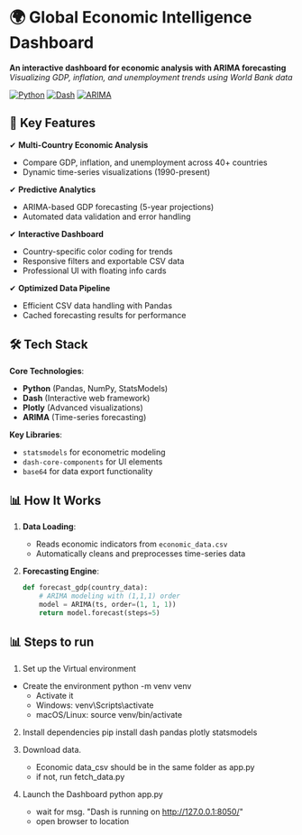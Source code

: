 # 🌍 Global Economic Intelligence Dashboard

**An interactive dashboard for economic analysis with ARIMA forecasting**  
*Visualizing GDP, inflation, and unemployment trends using World Bank data*

[![Python](https://img.shields.io/badge/Python-3.9%2B-blue)](https://python.org)
[![Dash](https://img.shields.io/badge/Dash-2.0%2B-FF69B4)](https://dash.plotly.com)
[![ARIMA](https://img.shields.io/badge/Forecasting-ARIMA-yellowgreen)](https://www.statsmodels.org/stable/generated/statsmodels.tsa.arima.model.ARIMA.html)

## 🚀 Key Features
✔ **Multi-Country Economic Analysis**  
- Compare GDP, inflation, and unemployment across 40+ countries  
- Dynamic time-series visualizations (1990-present)  

✔ **Predictive Analytics**  
- ARIMA-based GDP forecasting (5-year projections)  
- Automated data validation and error handling  

✔ **Interactive Dashboard**  
- Country-specific color coding for trends  
- Responsive filters and exportable CSV data  
- Professional UI with floating info cards  

✔ **Optimized Data Pipeline**  
- Efficient CSV data handling with Pandas  
- Cached forecasting results for performance  

## 🛠️ Tech Stack
**Core Technologies**:
- **Python** (Pandas, NumPy, StatsModels)
- **Dash** (Interactive web framework)
- **Plotly** (Advanced visualizations)
- **ARIMA** (Time-series forecasting)

**Key Libraries**:
- `statsmodels` for econometric modeling
- `dash-core-components` for UI elements
- `base64` for data export functionality

## 📊 How It Works
1. **Data Loading**:  
   - Reads economic indicators from `economic_data.csv`
   - Automatically cleans and preprocesses time-series data

2. **Forecasting Engine**:  
   ```python
   def forecast_gdp(country_data):
       # ARIMA modeling with (1,1,1) order
       model = ARIMA(ts, order=(1, 1, 1))
       return model.forecast(steps=5)

## 📊 Steps to run

1. Set up the Virtual environment
- Create the environment
        python -m venv venv
   - Activate it
   - Windows:
         venv\Scripts\activate
   - macOS/Linux:
         source venv/bin/activate

2. Install dependencies
      pip install dash pandas plotly statsmodels

3. Download data. 
      - Economic data_csv should be in the same folder as app.py
      - if not, run fetch_data.py

4. Launch the Dashboard
      python app.py
   - wait for msg. "Dash is running on http://127.0.0.1:8050/"
   - open browser to location
